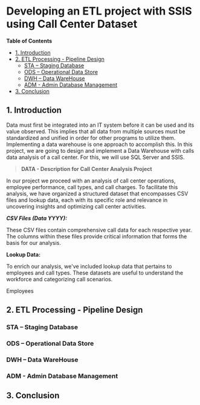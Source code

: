 # Developing an ETL project with SSIS using Call Center Dataset

__Table of Contents__

* [1. Introduction](https://github.com/TetianaShchudla/CallCenterProject/blob/main/README.md#1-introduction)  
* [2. ETL Processing - Pipeline Design](https://github.com/TetianaShchudla/CallCenterProject/blob/main/README.md#2-etl-processing---pipeline-design)
  - [STA – Staging Database](https://github.com/TetianaShchudla/CallCenterProject/blob/main/README.md#sta--staging-database)
  - [ODS – Operational Data Store](https://github.com/TetianaShchudla/CallCenterProject/blob/main/README.md#ods--operational-data-store)
  - [DWH – Data WareHouse](https://github.com/TetianaShchudla/CallCenterProject/blob/main/README.md#dwh--data-warehouse)
  - [ADM - Admin Database Management](https://github.com/TetianaShchudla/CallCenterProject/blob/main/README.md#adm---admin-database-management)
* [3. Conclusion](https://github.com/TetianaShchudla/CallCenterProject/blob/main/README.md#3-conclusion)

## 1. Introduction

Data must first be integrated into an IT system before it can be used and its value observed. This 
implies that all data from multiple sources must be standardized and unified in order for other 
programs to utilize them. Implementing a data warehouse is one approach to accomplish this. 
In this project, we are going to design and implement a Data Warehouse with calls data analysis of a 
call center. For this, we will use SQL Server and SSIS. 

>__DATA - Description for Call Center Analysis Project__

In our project we proceed with an analysis of call center operations, employee performance, call types, 
and call charges. To facilitate this analysis, we have organized a structured dataset that encompasses 
CSV files and lookup data, each with its specific role and relevance in uncovering insights and 
optimizing call center activities. 

___CSV Files (Data YYYY):___

These CSV files contain comprehensive call data for each respective year. The columns within these 
files provide critical information that forms the basis for our analysis. 

__Lookup Data:__

To enrich our analysis, we've included lookup data that pertains to employees and call types. These 
datasets are useful to understand the workforce and categorizing call scenarios. 

Employees 

## 2. ETL Processing - Pipeline Design





### STA – Staging Database





### ODS – Operational Data Store


### DWH – Data WareHouse



### ADM - Admin Database Management





## 3. Conclusion



  
